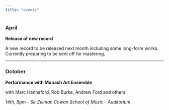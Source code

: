 ```yaml
---
title: "events"
---
```


### April

**Release of new record**

A new record to be released next month including some long-form works. Currently preparing to be sent off for mastering.

---

### October


**Performance with Monash Art Ensemble**

with Marc Hannaford, Rob Burke, Andrew Ford and others.

_14th, 8pm - Sir Zelman Cowan School of Music - Auditorium_
